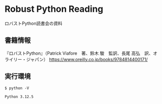 # Robust Python Reading

ロバストPython読書会の資料

## 書籍情報

『ロバストPython』（Patrick Viafore　著、鈴木 駿　監訳、長尾 高弘　訳、オライリー・ジャパン）
https://www.oreilly.co.jp/books/9784814400171/

## 実行環境

```
$ python -V

Python 3.12.5
```
